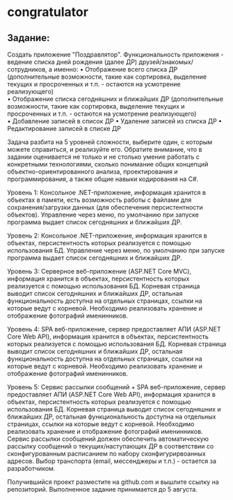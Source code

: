 # congratulator
## Задание:
 
Создать приложение "Поздравлятор". Функциональность приложения - ведение списка дней рождения (далее ДР) друзей/знакомых/сотрудников, а именно: 
    • Отображение всего списка ДР (дополнительные возможности, такие как сортировка, выделение текущих и просроченных и т.п. - остаются на усмотрение реализующего)  
    • Отображение списка сегодняшних и ближайших ДР (дополнительные возможности, такие как сортировка, выделение текущих и просроченных и т.п. - остаются на усмотрение реализующего)  
    • Добавление записей в список ДР
    • Удаление записей из списка ДР
    • Редактирование записей в списке ДР 
 
Задача разбита на 5 уровней сложности, выберите один, с которым можете справиться, и реализуйте его. Обратите внимание, что в задании оценивается не только и не столько умение работать с конкретными технологиями, сколько понимание общих концепций объектно-ориентированного анализа, проектирования и программирования, а также общие навыки кодирования на C#.  
 
Уровень 1: Консольное .NET-приложение, информация хранится в объектах в памяти, есть возможность работы с файлами для сохранения/загрузки данных (для обеспечения персистентности объектов). Управление через меню, по умолчанию при запуске программа выдает список сегодняшних и ближайших ДР.
 
Уровень 2: Консольное .NET-приложение, информация хранится в объектах, персистентность которых реализуется с помощью использования БД. Управление через меню, по умолчанию при запуске программа выдает список сегодняшних и ближайших ДР.
 
Уровень 3: Серверное веб-приложение (ASP.NET Core MVC), информация хранится в объектах, персистентность которых реализуется с помощью использования БД. Корневая страница выводит список сегодняшних и ближайших ДР, остальная функциональность доступна на отдельных страницах, ссылки на которые ведут с корневой. Необходимо реализовать хранение и отображение фотографий именинников.
 
Уровень 4: SPA веб-приложение, сервер предоставляет АПИ (ASP.NET Core Web API), информация хранится в объектах, персистентность которых реализуется с помощью использования БД. Корневая страница выводит список сегодняшних и ближайших ДР, остальная функциональность доступна на отдельных страницах, ссылки на которые ведут с корневой. Необходимо реализовать хранение и отображение фотографий именинников.
 
Уровень 5: Сервис рассылки сообщений + SPA веб-приложение, сервер предоставляет АПИ (ASP.NET Core Web API), информация хранится в объектах, персистентность которых реализуется с помощью использования БД. Корневая страница выводит список сегодняшних и ближайших ДР, остальная функциональность доступна на отдельных страницах, ссылки на которые ведут с корневой. Необходимо реализовать хранение и отображение фотографий именинников. Сервис рассылки сообщений должен обеспечить автоматическую рассылку сообщений о текущих/наступающих ДР в соответствии со сконфигурованным расписанием по набору сконфигурирвоанных адресов. Выбор транспорта (email, мессенджеры и т.п.) - остается за разработчиком.
 
Получившийся проект разместите на github.com и вышлите ссылку на репозиторий. Выполненное задание принимается до 5 августа.
